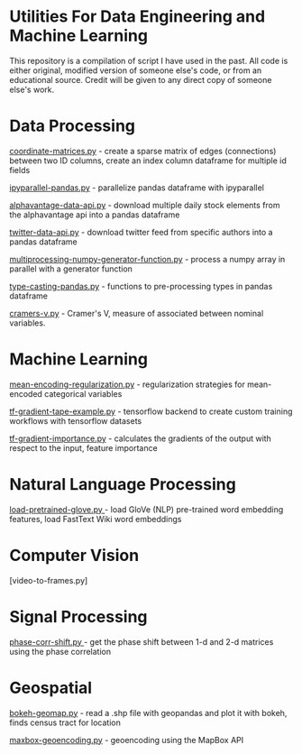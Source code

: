 # Utilities For Data Engineering and Machine Learning

This repository is a compilation of script I have used in the past. All code is either original, modified version of someone else's code, or from an educational source. Credit will be given to any direct copy of someone else's work.

# Data Processing

[coordinate-matrices.py](https://github.com/freedomtowin/data-eng-util/blob/master/data-processing/coordinate-matrices.py) - create a sparse matrix of edges (connections) between two ID columns, create an index column dataframe for multiple id fields

[ipyparallel-pandas.py](https://github.com/freedomtowin/data-eng-util/blob/master/data-processing/ipyparallel-pandas.py) - parallelize pandas dataframe with ipyparallel

[alphavantage-data-api.py](https://github.com/freedomtowin/data-eng-util/blob/master/data-processing/alphavantage-data-api.py) - download multiple daily stock elements from the alphavantage api into a pandas dataframe

[twitter-data-api.py](https://github.com/freedomtowin/data-eng-util/blob/master/data-processing/twitter-data-api.py) - download twitter feed from specific authors into a pandas dataframe

[multiprocessing-numpy-generator-function.py](https://github.com/freedomtowin/data-eng-util/blob/master/data-processing/multiprocessing-numpy-generator-function.py) - process a numpy array in parallel with a generator function 

[type-casting-pandas.py](https://github.com/freedomtowin/data-eng-util/blob/master/data-processing/type-casting-pandas.py) - functions to pre-processing types in pandas dataframe

[cramers-v.py](https://github.com/freedomtowin/data-eng-util/blob/master/data-processing/cramers-v.py) - Cramer's V, measure of associated between nominal variables.


# Machine Learning

[mean-encoding-regularization.py](https://github.com/freedomtowin/data-eng-util/blob/master/machine-learning/mean-encoding-regularization.py) - regularization strategies for mean-encoded categorical variables

[tf-gradient-tape-example.py](https://github.com/freedomtowin/data-eng-util/blob/master/machine-learning/tf-gradient-tape-example.py) - tensorflow backend to create custom training workflows with tensorflow datasets 

[tf-gradient-importance.py](https://github.com/freedomtowin/data-eng-util/blob/master/machine-learning/tf-gradient-importance.py) - calculates the gradients of the output with respect to the input, feature importance

# Natural Language Processing

[load-pretrained-glove.py ](https://github.com/freedomtowin/data-eng-util/blob/master/nlp/load-pretrained-word-embedding) - load GloVe (NLP) pre-trained word embedding features, load FastText Wiki word embeddings

# Computer Vision

[video-to-frames.py]


# Signal Processing

[phase-corr-shift.py ](https://github.com/freedomtowin/data-eng-util/blob/master/signal-processing/phase-corr-shift.py) - get the phase shift between 1-d and 2-d matrices using the phase correlation


# Geospatial

[bokeh-geomap.py](https://github.com/freedomtowin/data-eng-util/blob/master/geospatial/bokeh-geomap.py) - read a .shp file with geopandas and plot it with bokeh, finds census tract for location 

[maxbox-geoencoding.py](https://github.com/freedomtowin/data-eng-util/blob/master/geospatial/maxbox-geoencoding.py) - geoencoding using the MapBox API

